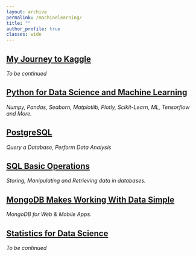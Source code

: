 ```yaml
---
layout: archive
permalink: /machinelearning/
title: ""
author_profile: true
classes: wide
---
```


## [My Journey to Kaggle](../_posts/2020-02-22-kaggle-guide.md)
*To be continued*

## [Python for Data Science and Machine Learning](../_posts/2020-02-22-pythondsml.md) 
*Numpy, Pandas, Seaborn, Matplotlib, Plotly, Scikit-Learn, ML, Tensorflow and More.*

## [PostgreSQL](../_posts/2020-02-23-postgresql.md)
*Query a Database, Perform Data Analysis*

## [SQL Basic Operations](../_posts/2020-02-07-SQL.md)
*Storing, Manipulating and Retrieving data in databases.*

## [MongoDB Makes Working With Data Simple](../_posts/2019-11-01-MongoDB.md)
*MongoDB for Web & Mobile Apps.*

## [Statistics for Data Science](../_posts/2020-02-22-statistics.md)
*To be continued*

<!--
## [Machine Learning](../_posts/2020-02-22-ml.md)
*Machine Learning Algorithms in Python and R.*

## [Deep Learning](../_posts/2020-02-22-dl.md)
*Deep Learning Algorithms in Python.*
-->






